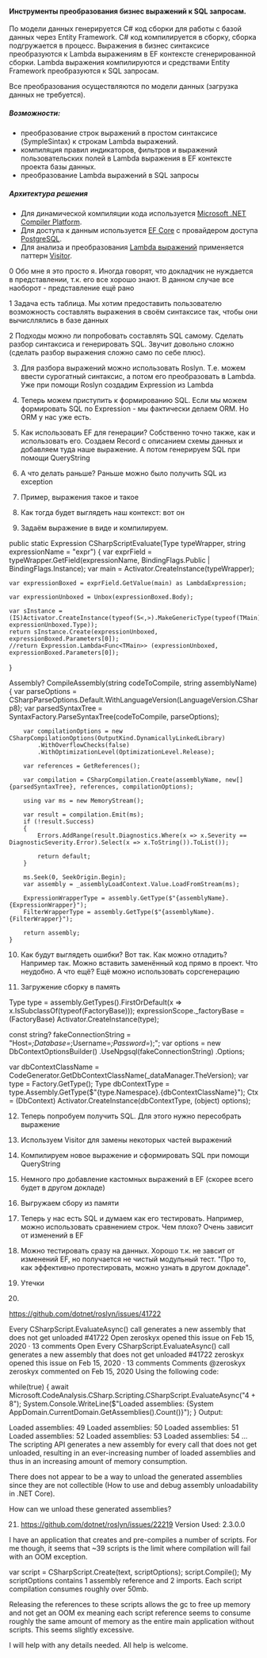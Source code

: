 #### Инструменты преобразования бизнес выражений к SQL запросам.

По модели данных генерируется C# код сборки для работы с базой данных через Entity Framework.
C# код компилируется в сборку, сборка подгружается в процесс.
Выражения в бизнес синтаксисе преобразуются к Lambda выражениям в EF контексте сгенерированной сборки.
Lambda выражения компилируются и средствами Entity Framework преобразуются к SQL запросам.

Все преобразования осуществляются по модели данных (загрузка данных не требуется).

##### Возможности:
- преобразование строк выражений в простом синтаксисе (SympleSintax) к строкам Lambda выражений.
- компиляция правил индикаторов, фильтров и выражений пользовательских полей в Lambda выражения в EF контексте проекта базы данных.
- преобразование Lambda выражений в SQL запросы

##### Архитектура решения
- Для динамической компиляции кода используется [Microsoft .NET Compiler Platform](https://docs.microsoft.com/dotnet/csharp/roslyn-sdk/).
- Для доступа к данным используется [EF Core](https://docs.microsoft.com/ef/core/) с провайдером доступа [PostgreSQL](http://www.npgsql.org/efcore/index.html).
- Для анализа и преобразования [Lambda выражений](https://docs.microsoft.com/dotnet/csharp/language-reference/operators/lambda-expressions) применяется паттерн [Visitor](https://docs.microsoft.com/dotnet/api/system.linq.expressions.expressionvisitor).

0 Обо мне 
я это просто я. Иногда говорят, что докладчик не нуждается в представлении, т.к. его все хорошо знают. В данном случае все наоборот - представление ещё рано

1 Задача
есть таблица. Мы хотим предоставить пользователю возможность составлять выражения в своём синтаксисе так, чтобы они вычисллялись в базе данных

2 Подходы
можно ли попробовать составлять SQL самому. Сделать разбор синтаксиса и генерировать SQL. Звучит довольно сложно (сделать разбор выражения сложно само по себе плюс).

3. Для разбора выражений можно использовать Roslyn. Т.е. можем ввести сурогатный синтаксис, а потом его преобразовать в Lambda. Уже при помощи Roslyn создадим Expression из Lambda

4. Теперь можем приступить к формированию SQL. Если мы можем формировать SQL по Expression - мы фактически делаем ORM. Но ORM у нас уже есть.

5. Как использовать EF для генерации? Собственно точно также, как и использовать его. Создаем Record с описанием схемы данных и добавляем туда наше выражение. А потом генерируем SQL при помощи QueryString

6. А что делать раньше? Раньше можно было получить SQL из exception

7. Пример, выражения такое и такое

8. Как тогда будет выглядеть наш контекст:
вот он

9. Задаём выражение в виде и компилируем.

public static Expression CSharpScriptEvaluate(Type typeWrapper, string expressionName = "expr")
{
    var exprField = typeWrapper.GetField(expressionName, BindingFlags.Public | BindingFlags.Instance);
    var main = Activator.CreateInstance(typeWrapper);

    var expressionBoxed = exprField.GetValue(main) as LambdaExpression;

    var expressionUnboxed = Unbox(expressionBoxed.Body);

    var sInstance = (IS)Activator.CreateInstance(typeof(S<,>).MakeGenericType(typeof(TMain), expressionUnboxed.Type));
    return sInstance.Create(expressionUnboxed, expressionBoxed.Parameters[0]);
    //return Expression.Lambda<Func<TMain>> (expressionUnboxed, expressionBoxed.Parameters[0]);
}

 Assembly? CompileAssembly(string codeToCompile, string assemblyName)
    {
        var parseOptions = CSharpParseOptions.Default.WithLanguageVersion(LanguageVersion.CSharp8);
        var parsedSyntaxTree = SyntaxFactory.ParseSyntaxTree(codeToCompile, parseOptions);

        var compilationOptions = new CSharpCompilationOptions(OutputKind.DynamicallyLinkedLibrary)
            .WithOverflowChecks(false)
            .WithOptimizationLevel(OptimizationLevel.Release);

        var references = GetReferences();

        var compilation = CSharpCompilation.Create(assemblyName, new[] {parsedSyntaxTree}, references, compilationOptions);

        using var ms = new MemoryStream();

        var result = compilation.Emit(ms);
        if (!result.Success)
        {
            Errors.AddRange(result.Diagnostics.Where(x => x.Severity == DiagnosticSeverity.Error).Select(x => x.ToString()).ToList());

            return default;
        }

        ms.Seek(0, SeekOrigin.Begin);
        var assembly = _assemblyLoadContext.Value.LoadFromStream(ms);

        ExpressionWrapperType = assembly.GetType($"{assemblyName}.{ExpressionWrapper}");
        FilterWrapperType = assembly.GetType($"{assemblyName}.{FilterWrapper}");

        return assembly;
    }

10. Как будут выглядеть ошибки? Вот так. Как можно отладить? Например так. Можно вставить заменённый код прямо в проект. Что неудобно. А что ещё? Ещё можно использовать сорсгенерацию

11. Загружение сборку в память

Type type = assembly.GetTypes().FirstOrDefault(x => x.IsSubclassOf(typeof(FactoryBase)));
expressionScope._factoryBase = (FactoryBase) Activator.CreateInstance(type);

const string? fakeConnectionString = "Host=_;Database=_;Username=_;Password=_);";
var options = new DbContextOptionsBuilder()
    .UseNpgsql(fakeConnectionString)
    .Options;

var dbContextClassName = CodeGenerator.GetDbContextClassName(_dataManager.TheVersion);
var type = Factory.GetType();
Type dbContextType = type.Assembly.GetType($"{type.Namespace}.{dbContextClassName}");
Ctx = (DbContext) Activator.CreateInstance(dbContextType, (object) options);

12. Теперь попробуем получить SQL. Для этого нужно пересобрать выражение

13. Используем Visitor для замены некоторых частей выражений

14. Компилируем новое выражение и сформировать SQL при помощи QueryString

15. Немного про добавление кастомных выражений в EF (скорее всего будет в другом докладе)

16. Выгружаем сбору из памяти

17. Теперь у нас есть SQL и думаем как его тестировать. Например, можно использовать сравнением строк. Чем плохо? Очень зависит от изменений в EF

18. Можно тестировать сразу на данных. Хорошо т.к. не завсит от изменений EF, но получается не чистый модульный тест. "Про то, как эффективно протестировать, можно узнать в другом докладе".

19. Утечки

20.
https://github.com/dotnet/roslyn/issues/41722

Every CSharpScript.EvaluateAsync() call generates a new assembly that does not get unloaded #41722
 Open
zeroskyx opened this issue on Feb 15, 2020 · 13 comments
 Open
Every CSharpScript.EvaluateAsync() call generates a new assembly that does not get unloaded
#41722
zeroskyx opened this issue on Feb 15, 2020 · 13 comments
Comments
@zeroskyx
zeroskyx commented on Feb 15, 2020
Using the following code:

while(true)
{
	await Microsoft.CodeAnalysis.CSharp.Scripting.CSharpScript.EvaluateAsync("4 + 8");
	System.Console.WriteLine($"Loaded assemblies: {System AppDomain.CurrentDomain.GetAssemblies().Count()}");
}
Output:

Loaded assemblies: 49
Loaded assemblies: 50
Loaded assemblies: 51
Loaded assemblies: 52
Loaded assemblies: 53
Loaded assemblies: 54
...
The scripting API generates a new assembly for every call that does not get unloaded, resulting in an ever-increasing number of loaded assemblies and thus in an increasing amount of memory consumption.

There does not appear to be a way to unload the generated assemblies since they are not collectible (How to use and debug assembly unloadability in .NET Core).

How can we unload these generated assemblies?

21. https://github.com/dotnet/roslyn/issues/22219
Version Used: 2.3.0.0

I have an application that creates and pre-compiles a number of scripts.
For me though, it seems that ~39 scripts is the limit where compilation will fail with an OOM exception.

var script = CSharpScript.Create(text, scriptOptions);
script.Compile();
My scriptOptions contains 1 assembly reference and 2 imports.
Each script compilation consumes roughly over 50mb.

Releasing the references to these scripts allows the gc to free up memory and not get an OOM ex meaning each script reference seems to consume roughly the same amount of memory as the entire main application without scripts. This seems slightly excessive.

I will help with any details needed. All help is welcome.

